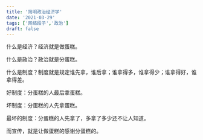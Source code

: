 ```yaml
---
title: '简明政治经济学'
date: '2021-03-29'
tags: ['网络段子','政治']
draft: false
---
```


什么是经济？经济就是做蛋糕。

什么是政治？政治就是分蛋糕。

什么是制度？制度就是规定谁先拿，谁后拿；谁拿得多，谁拿得少；谁拿得好，谁拿得差。

好制度：分蛋糕的人最后拿蛋糕。

坏制度：分蛋糕的人先拿蛋糕。

最坏的制度：分蛋糕的人先拿了，多拿了多少还不让人知道。

而宣传，就是让做蛋糕的感谢分蛋糕的。
